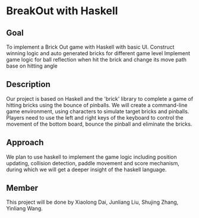 # BreakOut with Haskell

## Goal

To implement a Brick Out game with Haskell with basic UI.
Construct winning logic and auto generated bricks for different game level 
Implement game logic for ball reflection when hit the brick and change its move path base on hitting angle 

## Description

Our project is based on Haskell and the 'brick' library to complete a game of hitting bricks using the bounce of pinballs. We will create a command-line game environment, using characters to simulate target bricks and pinballs. Players need to use the left and right keys of the keyboard to control the movement of the bottom board, bounce the pinball and eliminate the bricks.

## Approach

We plan to use haskell to implement the game logic including position updating, collision detection, paddle movement and score mechanism, during which we will get a deeper insight of the haskell language.

## Member

This project will be done by Xiaolong Dai, Junliang Liu, Shujing Zhang, Yinliang Wang.
